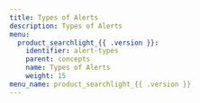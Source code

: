 ```yaml
---
title: Types of Alerts
description: Types of Alerts
menu:
  product_searchlight_{{ .version }}:
    identifier: alert-types
    parent: concepts
    name: Types of Alerts
    weight: 15
menu_name: product_searchlight_{{ .version }}
---
```

